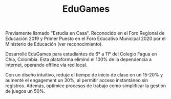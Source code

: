 <h1 align="center">EduGames</h1>

<br>

Previamente llamado "Estudia en Casa". Reconocido en el Foro Regional de Educación 2019 y Primer Puesto en el Foro Educativo Municipal 2020 por el Ministerio de Educación (ver reconocimiento).

Desarrollé EduGames para estudiantes de 6° a 11° del Colegio Fagua en Chía, Colombia. Esta plataforma eliminó el 100% de la dependencia a internet, operando offline vía red local.

Con un diseño intuitivo, reduje el tiempo de inicio de clase en un 15-20% y aumenté el engagement un 30%, al permitir acceso instantáneo sin registros. Además, optimice procesos de trabajo como simplificar la gestión de juegos un 50%.
